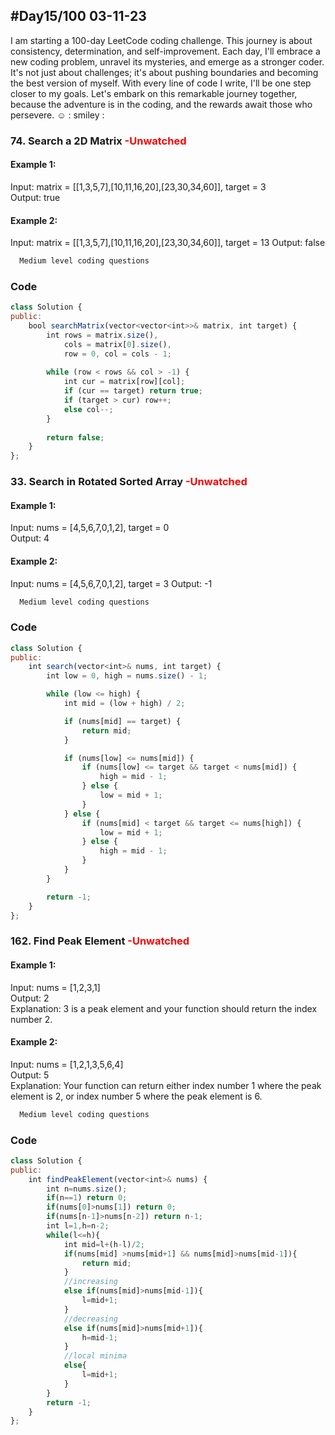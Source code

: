 
## #Day15/100 03-11-23

I am starting a 100-day LeetCode coding challenge. This journey is about consistency, determination, and self-improvement. Each day, I'll embrace a new coding problem, unravel its mysteries, and emerge as a stronger coder. It's not just about challenges; it's about pushing boundaries and becoming the best version of myself. With every line of code I write, I'll be one step closer to my goals. Let's embark on this remarkable journey together, because the adventure is in the coding, and the rewards await those who persevere. ☺️
: smiley : 


### 74. Search a 2D Matrix <font color="Red"> -Unwatched </font>
#### Example 1:

Input: matrix = [[1,3,5,7],[10,11,16,20],[23,30,34,60]], target = 3\
Output: true

#### Example 2:
Input: matrix = [[1,3,5,7],[10,11,16,20],[23,30,34,60]], target = 13
Output: false
```bash
  Medium level coding questions
```


### Code

```javascript
class Solution {
public:
    bool searchMatrix(vector<vector<int>>& matrix, int target) {
        int rows = matrix.size(),
			cols = matrix[0].size(),
            row = 0, col = cols - 1;
			
        while (row < rows && col > -1) {
            int cur = matrix[row][col];
            if (cur == target) return true;
            if (target > cur) row++;
            else col--;
        }
        
        return false;
    }
};
```

### 33. Search in Rotated Sorted Array <font color="Red"> -Unwatched </font>
#### Example 1:

Input: nums = [4,5,6,7,0,1,2], target = 0\
Output: 4

#### Example 2:
Input: nums = [4,5,6,7,0,1,2], target = 3
Output: -1
```bash
  Medium level coding questions
```
### Code

```javascript
class Solution {
public:
    int search(vector<int>& nums, int target) {
        int low = 0, high = nums.size() - 1;

        while (low <= high) {
            int mid = (low + high) / 2;

            if (nums[mid] == target) {
                return mid;
            }

            if (nums[low] <= nums[mid]) {
                if (nums[low] <= target && target < nums[mid]) {
                    high = mid - 1;
                } else {
                    low = mid + 1;
                }
            } else {
                if (nums[mid] < target && target <= nums[high]) {
                    low = mid + 1;
                } else {
                    high = mid - 1;
                }
            }
        }

        return -1;
    }
};
```

### 162. Find Peak Element <font color="Red"> -Unwatched </font>

#### Example 1:

Input: nums = [1,2,3,1]\
Output: 2\
Explanation: 3 is a peak element and your function should return the index number 2.

#### Example 2:
Input: nums = [1,2,1,3,5,6,4]\
Output: 5\
Explanation: Your function can return either index number 1 where the peak element is 2, or index number 5 where the peak element is 6.
 
```bash
  Medium level coding questions
```


### Code

```javascript
class Solution {
public:
    int findPeakElement(vector<int>& nums) {
        int n=nums.size();
        if(n==1) return 0;
        if(nums[0]>nums[1]) return 0;
        if(nums[n-1]>nums[n-2]) return n-1;
        int l=1,h=n-2;
        while(l<=h){
            int mid=l+(h-l)/2;
            if(nums[mid] >nums[mid+1] && nums[mid]>nums[mid-1]){
                return mid;
            }
            //increasing
            else if(nums[mid]>nums[mid-1]){
                l=mid+1;
            }
            //decreasing
            else if(nums[mid]>nums[mid+1]){
                h=mid-1;
            }
            //local minima
            else{
                l=mid+1;
            }
        }
        return -1;
    }
};
```